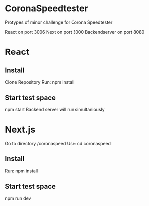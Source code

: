 # CoronaSpeedtester

Protypes of minor challenge for Corona Speedtester

React on port 3006
Next on port 3000
Backendserver on port 8080

# React

## Install

Clone Repository
Run: npm install

## Start test space

npm start
Backend server will run simultaniously

# Next.js

Go to directory /coronaspeed
Use: cd coronaspeed

## Install

Run: npm install

## Start test space

npm run dev

